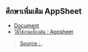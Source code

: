 
## ศึกษาเพิ่มเติม AppSheet

- [Document](https://www.appsheet.com/)
- [วีธีใช้งานเบื้องต้น : Appsheet](https://medium.com/@gohnanthawadpromsorn/%E0%B8%A7%E0%B8%B5%E0%B8%98%E0%B8%B5%E0%B9%83%E0%B8%8A%E0%B9%89%E0%B8%87%E0%B8%B2%E0%B8%99%E0%B9%80%E0%B8%9A%E0%B8%B7%E0%B9%89%E0%B8%AD%E0%B8%87%E0%B8%95%E0%B9%89%E0%B8%99-appsheet-83408197985a)
> [Source : ](https://).
<!--stackedit_data:
eyJoaXN0b3J5IjpbMTg4ODY0OTY5Ml19
-->